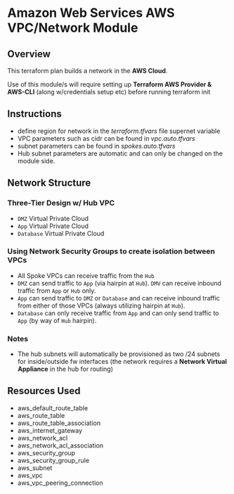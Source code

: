 # Amazon Web Services AWS VPC/Network Module

## Overview

This terraform plan builds a network in the **AWS Cloud**.

Use of this module/s will require setting up **Terraform AWS Provider & AWS-CLI** (along w/credentials setup etc) before running terraform init

## Instructions

- define region for network in the *terraform.tfvars* file supernet variable
- VPC parameters such as cidr can be found in *vpc.auto.tfvars*
- subnet parameters can be found in *spokes.auto.tfvars*
- Hub subnet parameters are automatic and can only be changed on the module side.

## Network Structure

### Three-Tier Design w/ Hub VPC

- `DMZ` Virtual Private Cloud
- `App` Virtual Private Cloud
- `Database` Virtual Private Cloud

### Using Network Security Groups to create isolation between VPCs

- All Spoke VPCs can receive traffic from the `Hub`
- `DMZ` can send traffic to `App` (via hairpin at `Hub`). `DMV` can receive inbound traffic from `App` or `Hub` only.
- `App` can send traffic to `DMZ` or `Database` and can receive inbound traffic from either of those VPCs (always utilizing hairpin at `Hub`).
- `Database` can only receive traffic from `App` and can only send traffic to `App` (by way of `Hub` hairpin).

### Notes

- The hub subnets will automatically be provisioned as two /24 subnets for inside/outside fw interfaces (the network requires a **Network Virtual Appliance** in the hub for routing)

## Resources Used

- aws_default_route_table
- aws_route_table
- aws_route_table_association
- aws_internet_gateway
- aws_network_acl
- aws_network_acl_association
- aws_security_group
- aws_security_group_rule
- aws_subnet
- aws_vpc
- aws_vpc_peering_connection
